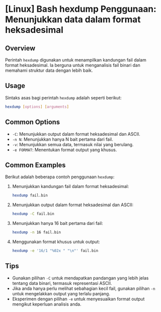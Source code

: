 # [Linux] Bash hexdump Penggunaan: Menunjukkan data dalam format heksadesimal

## Overview
Perintah `hexdump` digunakan untuk menampilkan kandungan fail dalam format heksadesimal. Ia berguna untuk menganalisis fail binari dan memahami struktur data dengan lebih baik.

## Usage
Sintaks asas bagi perintah `hexdump` adalah seperti berikut:

```bash
hexdump [options] [arguments]
```

## Common Options
- `-C`: Menunjukkan output dalam format heksadesimal dan ASCII.
- `-n N`: Menunjukkan hanya N bait pertama dari fail.
- `-v`: Menunjukkan semua data, termasuk nilai yang berulang.
- `-e FORMAT`: Menentukan format output yang khusus.

## Common Examples
Berikut adalah beberapa contoh penggunaan `hexdump`:

1. Menunjukkan kandungan fail dalam format heksadesimal:
   ```bash
   hexdump fail.bin
   ```

2. Menunjukkan output dalam format heksadesimal dan ASCII:
   ```bash
   hexdump -C fail.bin
   ```

3. Menunjukkan hanya 16 bait pertama dari fail:
   ```bash
   hexdump -n 16 fail.bin
   ```

4. Menggunakan format khusus untuk output:
   ```bash
   hexdump -e '16/1 "%02x " "\n"' fail.bin
   ```

## Tips
- Gunakan pilihan `-C` untuk mendapatkan pandangan yang lebih jelas tentang data binari, termasuk representasi ASCII.
- Jika anda hanya perlu melihat sebahagian kecil fail, gunakan pilihan `-n` untuk mengelakkan output yang terlalu panjang.
- Eksperimen dengan pilihan `-e` untuk menyesuaikan format output mengikut keperluan analisis anda.